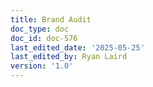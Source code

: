 ```yaml
---
title: Brand Audit
doc_type: doc
doc_id: doc-576
last_edited_date: '2025-05-25'
last_edited_by: Ryan Laird
version: '1.0'
---
```



